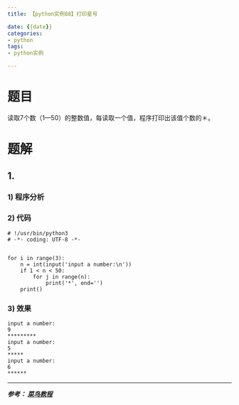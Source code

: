 ```yaml
---
title: 【python实例88】打印星号

date: {{date}}
categories:
- python
tags:
- python实例

---
```

# 题目
读取7个数（1—50）的整数值，每读取一个值，程序打印出该值个数的＊。

# 题解
## 1.
### 1) 程序分析
### 2) 代码

```
# !/usr/bin/python3
# -*- coding: UTF-8 -*-


for i in range(3):
    n = int(input('input a number:\n'))
    if 1 < n < 50:
        for j in range(n):
            print('*', end='')
    print()

```

### 3) 效果
```
input a number:
9
*********
input a number:
5
*****
input a number:
6
******

```


---
***参考：
[菜鸟教程](https://www.runoob.com/python/python-100-examples.html)***
